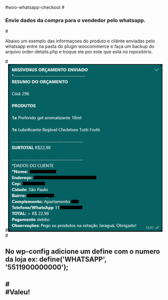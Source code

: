 #woo-whatsapp-checkout
#<h3>Envie dados da compra para o vendedor pelo whatsapp.</h3>
#<p>Abaixo um exemplo das informaçoes do produto e cliênte enviadas pelo whatsapp entre na pasta do plugin woocommerce e faça um backup do arquivo order-details.php e troque ele por este que está no repositório.</p>
#<br/>
#<img src="images/exemplo.jpg" width="491"/>
#<h2>No wp-config adicione um define com o numero da loja ex: define('WHATSAPP', '5511900000000');<h2/>
#<br/>
#Valeu!

